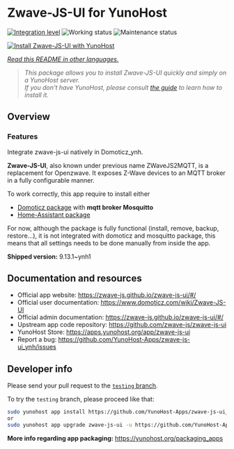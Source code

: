 <!--
N.B.: This README was automatically generated by <https://github.com/YunoHost/apps/tree/master/tools/readme_generator>
It shall NOT be edited by hand.
-->

# Zwave-JS-UI for YunoHost

[![Integration level](https://dash.yunohost.org/integration/zwave-js-ui.svg)](https://dash.yunohost.org/appci/app/zwave-js-ui) ![Working status](https://ci-apps.yunohost.org/ci/badges/zwave-js-ui.status.svg) ![Maintenance status](https://ci-apps.yunohost.org/ci/badges/zwave-js-ui.maintain.svg)

[![Install Zwave-JS-UI with YunoHost](https://install-app.yunohost.org/install-with-yunohost.svg)](https://install-app.yunohost.org/?app=zwave-js-ui)

*[Read this README in other languages.](./ALL_README.md)*

> *This package allows you to install Zwave-JS-UI quickly and simply on a YunoHost server.*  
> *If you don't have YunoHost, please consult [the guide](https://yunohost.org/install) to learn how to install it.*

## Overview


### Features

Integrate zwave-js-ui natively in Domoticz_ynh.

**Zwave-JS-UI**, also known under previous name ZWaveJS2MQTT, is a replacement for Openzwave. It exposes Z-Wave devices to an MQTT broker in a fully configurable manner.

To work correctly, this app require to install either
- [Domoticz package](https://github.com/YunoHost-Apps/domoticz_ynh) with **mqtt broker Mosquitto**
- [Home-Assistant package](https://github.com/YunoHost-Apps/homeassistant_ynh)


For now, although the package is fully functional (install, remove, backup, restore...), it is not integrated with domoticz and mosquitto package, this means that all settings needs to be done manually from inside the app.



**Shipped version:** 9.13.1~ynh1
## Documentation and resources

- Official app website: <https://zwave-js.github.io/zwave-js-ui/#/>
- Official user documentation: <https://www.domoticz.com/wiki/Zwave-JS-UI>
- Official admin documentation: <https://zwave-js.github.io/zwave-js-ui/#/>
- Upstream app code repository: <https://github.com/zwave-js/zwave-js-ui>
- YunoHost Store: <https://apps.yunohost.org/app/zwave-js-ui>
- Report a bug: <https://github.com/YunoHost-Apps/zwave-js-ui_ynh/issues>

## Developer info

Please send your pull request to the [`testing` branch](https://github.com/YunoHost-Apps/zwave-js-ui_ynh/tree/testing).

To try the `testing` branch, please proceed like that:

```bash
sudo yunohost app install https://github.com/YunoHost-Apps/zwave-js-ui_ynh/tree/testing --debug
or
sudo yunohost app upgrade zwave-js-ui -u https://github.com/YunoHost-Apps/zwave-js-ui_ynh/tree/testing --debug
```

**More info regarding app packaging:** <https://yunohost.org/packaging_apps>

